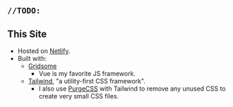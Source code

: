 ## `//TODO:`

## This Site

- Hosted on [Netlify](https://netlify.com).
- Built with:
  - [Gridsome](https://gridsome.org)
    - Vue is my favorite JS framework.
  - [Tailwind](https://tailwindcss.com/docs/what-is-tailwind), "a utility-first CSS framework".
    - I also use [PurgeCSS](https://www.purgecss.com/) with Tailwind to remove any unused CSS to create very small CSS files.